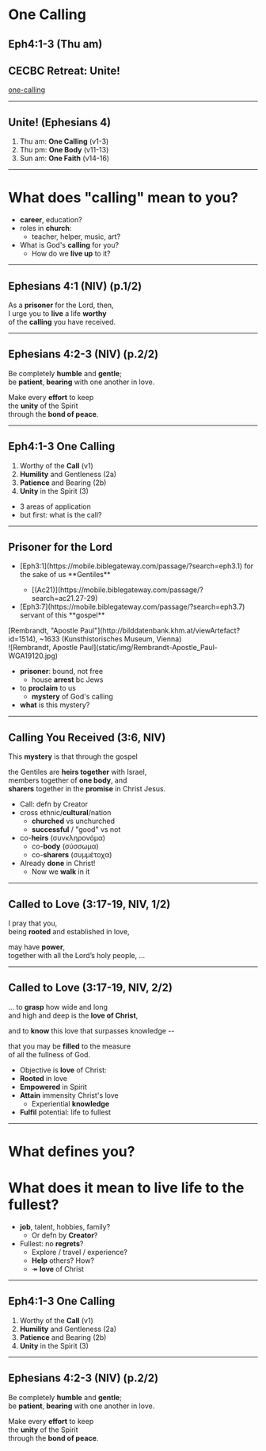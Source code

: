 <!-- .slide: data-background-image="static/bg/unsplash-mE5MBZX5sko-leaves.jpg" -->
# One Calling
## Eph4:1-3 (Thu am)
## CECBC Retreat: Unite!

>>>
[one-calling](http://one-calling.seanho.com/)

---
<!-- .slide: data-background-image="static/bg/unsplash-mE5MBZX5sko-leaves.jpg" -->
## Unite! (Ephesians 4)
1. <span class="hl1">Thu am</span>:
  **One Calling** <span class="hl2">(v1-3)</span>
2. <span class="hl1">Thu pm</span>:
  **One Body** <span class="hl2">(v11-13)</span>
3. <span class="hl1">Sun am</span>:
  **One Faith** <span class="hl2">(v14-16)</span>

---
<!-- .slide: class="Q" data-background="white" -->
# What does "**calling**" mean to you?

>>>
+ **career**, education?
+ roles in **church**:
  + teacher, helper, music, art?
+ What is God's **calling** for you?
  + How do we **live up** to it?

---
## Ephesians 4:1 (NIV) (p.1/2)
As a **prisoner** for the Lord, then, <br/>
I urge you to **live** a life **worthy** <br/>
of the **calling** you have received.

---
## Ephesians 4:2-3 (NIV) (p.2/2)
Be completely **humble** and **gentle**; <br/>
be **patient**, **bearing** with one another in love.

Make every **effort** to keep <br/>
the **unity** of the Spirit <br/>
through the **bond of peace**.

---
<!-- .slide: data-background-image="static/bg/unsplash-DiKkJKvDi64-tree_road.jpg" -->

## Eph4:1-3 One Calling
1. Worthy of the **Call** <span class="hl2">(v1)</span>
2. **Humility** and Gentleness <span class="hl2">(2a)</span>
3. **Patience** and Bearing <span class="hl2">(2b)</span>
4. **Unity** in the Spirit <span class="hl2">(3)</span>

>>>
+ 3 areas of application
+ but first: what is the call?

---
## Prisoner for the Lord

<div class="imgbox"><div>
<ul>
<li> [Eph3:1](https://mobile.biblegateway.com/passage/?search=eph3.1)
  for the sake of us **Gentiles**</li><ul>
  <li> [(Ac21)](https://mobile.biblegateway.com/passage/?search=ac21.27-29) </li>
  </ul>
<li> [Eph3:7](https://mobile.biblegateway.com/passage/?search=eph3.7)
  servant of this **gospel**</li>
</ul>

<p/>
<div class="caption">
[Rembrandt, "Apostle Paul"](http://bilddatenbank.khm.at/viewArtefact?id=1514),
~1633 (Kunsthistorisches Museum, Vienna)
</div>

</div><div>
![Rembrandt, Apostle Paul](static/img/Rembrandt-Apostle_Paul-WGA19120.jpg)
</div></div>

>>>
+ **prisoner**: bound, not free
  + house **arrest** bc Jews
+ to **proclaim** to us
  + **mystery** of God's calling
+ **what** is this mystery?

---
<!-- data-background-image="static/bg/" creator -->

## Calling You Received (3:6, NIV)
This **mystery** is that through the gospel

the Gentiles are **heirs together** with Israel, <br/>
members together of **one body**, and <br/>
**sharers** together in the **promise** in Christ Jesus.

>>>
+ Call: defn by Creator
+ cross ethnic/**cultural**/nation
  + **churched** vs unchurched
  + **successful** / "good" vs not
+ co-**heirs** (συνκληρονόμα)
  + co-**body** (σύσσωμα)
  + co-**sharers** (συμμέτοχα)
+ Already **done** in Christ!
  + Now we **walk** in it

---
## Called to Love (3:17-19, NIV, 1/2)
I pray that you, <br/>
being **rooted** and established in love,

may have **power**, <br/>
together with all the Lord’s holy people, ...

---
## Called to Love (3:17-19, NIV, 2/2)
... to **grasp** how wide and long <br/>
and high and deep is the **love of Christ**,

and to **know** this love that surpasses knowledge --

that you may be **filled** to the measure <br/>
of all the fullness of God.

>>>
+ Objective is **love** of Christ:
+ **Rooted** in love
+ **Empowered** in Spirit
+ **Attain** immensity Christ's love
  + Experiential **knowledge**
+ **Fulfil** potential: life to fullest

---
<!-- .slide: class="Q" data-background="white" -->
# What **defines** you?
# What does it mean to live life to the **fullest**?

>>>
+ **job**, talent, hobbies, family?
  + Or defn by **Creator**?
+ Fullest: no **regrets**?
  + Explore / travel / experience?
  + **Help** others? How?
  + &Rarr; **love** of Christ

---
<!-- .slide: data-background-image="static/bg/unsplash-DiKkJKvDi64-tree_road.jpg" -->

## Eph4:1-3 One Calling
1. Worthy of the **Call** <span class="hl2">(v1)</span>
2. **Humility** and Gentleness <span class="hl2">(2a)</span>
3. **Patience** and Bearing <span class="hl2">(2b)</span>
4. **Unity** in the Spirit <span class="hl2">(3)</span>

---
## Ephesians 4:2-3 (NIV) (p.2/2)
Be completely **humble** and **gentle**; <br/>
be **patient**, **bearing** with one another in love.

Make every **effort** to keep <br/>
the **unity** of the Spirit <br/>
through the **bond of peace**.


